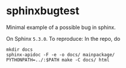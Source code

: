 # sphinxbugtest

Minimal example of a possible bug in sphinx.

On Sphinx `5.3.0`. To reproduce: In the repo, do

```
mkdir docs
sphinx-apidoc -F -e -o docs/ mainpackage/
PYTHONPATH=../:$PATH make -C docs/ html
```
